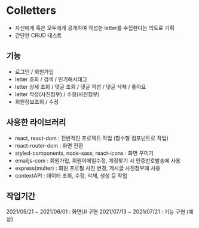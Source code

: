 # Colletters

- 자신에게 혹은 모두에게 공개하여 작성한 letter를 수집한다는 의도로 기획
- 간단한 CRUD 테스트

## 기능

- 로그인 / 회원가입
- letter 조회 / 검색 / 인기해시태그
- letter 상세 조회 / 댓글 조회 / 댓글 작성 / 댓글 삭제 / 좋아요
- letter 작성(사진첨부) / 수정(사진첨부)
- 회원정보조회 / 수정

## 사용한 라이브러리

- react, react-dom : 전반적인 프로젝트 작업 (함수형 컴포넌트로 작업)
- react-router-dom : 화면 전환
- styled-components, node-sass, react-icons : 화면 꾸미기
- emailjs-com : 회원가입, 회원이메일수정, 계정찾기 시 인증번호발송에 사용
- express(multer) : 회원 프로필 사진 변경, 게시글 사진첨부에 사용
- contextAPI : 데이터 조회, 수정, 삭제, 생성 등 작업

## 작업기간

2021/05/21 ~ 2021/06/01 : 화면UI 구현
2021/07/13 ~ 2021/07/21 : 기능 구현 (예상)
